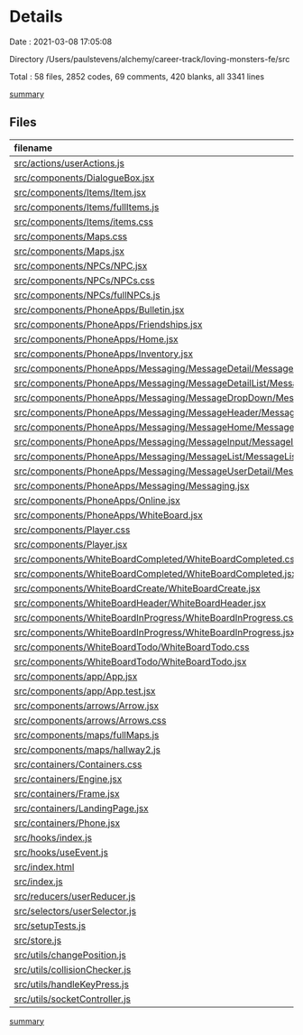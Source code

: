 # Details

Date : 2021-03-08 17:05:08

Directory /Users/paulstevens/alchemy/career-track/loving-monsters-fe/src

Total : 58 files,  2852 codes, 69 comments, 420 blanks, all 3341 lines

[summary](results.md)

## Files
| filename | language | code | comment | blank | total |
| :--- | :--- | ---: | ---: | ---: | ---: |
| [src/actions/userActions.js](/src/actions/userActions.js) | JavaScript | 5 | 0 | 1 | 6 |
| [src/components/DialogueBox.jsx](/src/components/DialogueBox.jsx) | JavaScript | 51 | 0 | 9 | 60 |
| [src/components/Items/Item.jsx](/src/components/Items/Item.jsx) | JavaScript | 18 | 2 | 4 | 24 |
| [src/components/Items/fullItems.js](/src/components/Items/fullItems.js) | JavaScript | 134 | 0 | 9 | 143 |
| [src/components/Items/items.css](/src/components/Items/items.css) | CSS | 16 | 0 | 2 | 18 |
| [src/components/Maps.css](/src/components/Maps.css) | CSS | 10 | 0 | 1 | 11 |
| [src/components/Maps.jsx](/src/components/Maps.jsx) | JavaScript | 35 | 2 | 6 | 43 |
| [src/components/NPCs/NPC.jsx](/src/components/NPCs/NPC.jsx) | JavaScript | 18 | 2 | 4 | 24 |
| [src/components/NPCs/NPCs.css](/src/components/NPCs/NPCs.css) | CSS | 16 | 0 | 2 | 18 |
| [src/components/NPCs/fullNPCs.js](/src/components/NPCs/fullNPCs.js) | JavaScript | 98 | 1 | 9 | 108 |
| [src/components/PhoneApps/Bulletin.jsx](/src/components/PhoneApps/Bulletin.jsx) | JavaScript | 59 | 2 | 10 | 71 |
| [src/components/PhoneApps/Friendships.jsx](/src/components/PhoneApps/Friendships.jsx) | JavaScript | 28 | 2 | 6 | 36 |
| [src/components/PhoneApps/Home.jsx](/src/components/PhoneApps/Home.jsx) | JavaScript | 69 | 0 | 11 | 80 |
| [src/components/PhoneApps/Inventory.jsx](/src/components/PhoneApps/Inventory.jsx) | JavaScript | 27 | 1 | 6 | 34 |
| [src/components/PhoneApps/Messaging/MessageDetail/MessageDetail.jsx](/src/components/PhoneApps/Messaging/MessageDetail/MessageDetail.jsx) | JavaScript | 44 | 1 | 9 | 54 |
| [src/components/PhoneApps/Messaging/MessageDetailList/MessageDetailList.jsx](/src/components/PhoneApps/Messaging/MessageDetailList/MessageDetailList.jsx) | JavaScript | 25 | 2 | 5 | 32 |
| [src/components/PhoneApps/Messaging/MessageDropDown/MessageDropDown.jsx](/src/components/PhoneApps/Messaging/MessageDropDown/MessageDropDown.jsx) | JavaScript | 38 | 1 | 8 | 47 |
| [src/components/PhoneApps/Messaging/MessageHeader/MessageHeader.jsx](/src/components/PhoneApps/Messaging/MessageHeader/MessageHeader.jsx) | JavaScript | 25 | 1 | 6 | 32 |
| [src/components/PhoneApps/Messaging/MessageHome/MessageHome.jsx](/src/components/PhoneApps/Messaging/MessageHome/MessageHome.jsx) | JavaScript | 45 | 5 | 15 | 65 |
| [src/components/PhoneApps/Messaging/MessageInput/MessageInput.jsx](/src/components/PhoneApps/Messaging/MessageInput/MessageInput.jsx) | JavaScript | 26 | 1 | 4 | 31 |
| [src/components/PhoneApps/Messaging/MessageList/MessageList.jsx](/src/components/PhoneApps/Messaging/MessageList/MessageList.jsx) | JavaScript | 33 | 2 | 8 | 43 |
| [src/components/PhoneApps/Messaging/MessageUserDetail/MessageUserDetail.jsx](/src/components/PhoneApps/Messaging/MessageUserDetail/MessageUserDetail.jsx) | JavaScript | 34 | 3 | 9 | 46 |
| [src/components/PhoneApps/Messaging/Messaging.jsx](/src/components/PhoneApps/Messaging/Messaging.jsx) | JavaScript | 54 | 2 | 13 | 69 |
| [src/components/PhoneApps/Online.jsx](/src/components/PhoneApps/Online.jsx) | JavaScript | 36 | 1 | 9 | 46 |
| [src/components/PhoneApps/WhiteBoard.jsx](/src/components/PhoneApps/WhiteBoard.jsx) | JavaScript | 70 | 1 | 11 | 82 |
| [src/components/Player.css](/src/components/Player.css) | CSS | 18 | 0 | 2 | 20 |
| [src/components/Player.jsx](/src/components/Player.jsx) | JavaScript | 33 | 2 | 7 | 42 |
| [src/components/WhiteBoardCompleted/WhiteBoardCompleted.css](/src/components/WhiteBoardCompleted/WhiteBoardCompleted.css) | CSS | 20 | 0 | 4 | 24 |
| [src/components/WhiteBoardCompleted/WhiteBoardCompleted.jsx](/src/components/WhiteBoardCompleted/WhiteBoardCompleted.jsx) | JavaScript | 53 | 0 | 10 | 63 |
| [src/components/WhiteBoardCreate/WhiteBoardCreate.jsx](/src/components/WhiteBoardCreate/WhiteBoardCreate.jsx) | JavaScript | 34 | 0 | 7 | 41 |
| [src/components/WhiteBoardHeader/WhiteBoardHeader.jsx](/src/components/WhiteBoardHeader/WhiteBoardHeader.jsx) | JavaScript | 27 | 2 | 4 | 33 |
| [src/components/WhiteBoardInProgress/WhiteBoardInProgress.css](/src/components/WhiteBoardInProgress/WhiteBoardInProgress.css) | CSS | 20 | 0 | 4 | 24 |
| [src/components/WhiteBoardInProgress/WhiteBoardInProgress.jsx](/src/components/WhiteBoardInProgress/WhiteBoardInProgress.jsx) | JavaScript | 57 | 0 | 13 | 70 |
| [src/components/WhiteBoardTodo/WhiteBoardTodo.css](/src/components/WhiteBoardTodo/WhiteBoardTodo.css) | CSS | 20 | 0 | 4 | 24 |
| [src/components/WhiteBoardTodo/WhiteBoardTodo.jsx](/src/components/WhiteBoardTodo/WhiteBoardTodo.jsx) | JavaScript | 57 | 0 | 14 | 71 |
| [src/components/app/App.jsx](/src/components/app/App.jsx) | JavaScript | 10 | 0 | 2 | 12 |
| [src/components/app/App.test.jsx](/src/components/app/App.test.jsx) | JavaScript | 10 | 0 | 2 | 12 |
| [src/components/arrows/Arrow.jsx](/src/components/arrows/Arrow.jsx) | JavaScript | 16 | 2 | 3 | 21 |
| [src/components/arrows/Arrows.css](/src/components/arrows/Arrows.css) | CSS | 14 | 0 | 2 | 16 |
| [src/components/maps/fullMaps.js](/src/components/maps/fullMaps.js) | JavaScript | 671 | 2 | 17 | 690 |
| [src/components/maps/hallway2.js](/src/components/maps/hallway2.js) | JavaScript | 112 | 19 | 2 | 133 |
| [src/containers/Containers.css](/src/containers/Containers.css) | CSS | 228 | 0 | 36 | 264 |
| [src/containers/Engine.jsx](/src/containers/Engine.jsx) | JavaScript | 203 | 2 | 36 | 241 |
| [src/containers/Frame.jsx](/src/containers/Frame.jsx) | JavaScript | 17 | 0 | 3 | 20 |
| [src/containers/LandingPage.jsx](/src/containers/LandingPage.jsx) | JavaScript | 3 | 0 | 3 | 6 |
| [src/containers/Phone.jsx](/src/containers/Phone.jsx) | JavaScript | 70 | 2 | 16 | 88 |
| [src/hooks/index.js](/src/hooks/index.js) | JavaScript | 4 | 0 | 2 | 6 |
| [src/hooks/useEvent.js](/src/hooks/useEvent.js) | JavaScript | 10 | 0 | 5 | 15 |
| [src/index.html](/src/index.html) | HTML | 12 | 0 | 4 | 16 |
| [src/index.js](/src/index.js) | JavaScript | 11 | 0 | 2 | 13 |
| [src/reducers/userReducer.js](/src/reducers/userReducer.js) | JavaScript | 15 | 0 | 5 | 20 |
| [src/selectors/userSelector.js](/src/selectors/userSelector.js) | JavaScript | 1 | 0 | 1 | 2 |
| [src/setupTests.js](/src/setupTests.js) | JavaScript | 1 | 0 | 1 | 2 |
| [src/store.js](/src/store.js) | JavaScript | 5 | 0 | 3 | 8 |
| [src/utils/changePosition.js](/src/utils/changePosition.js) | JavaScript | 24 | 0 | 6 | 30 |
| [src/utils/collisionChecker.js](/src/utils/collisionChecker.js) | JavaScript | 16 | 5 | 5 | 26 |
| [src/utils/handleKeyPress.js](/src/utils/handleKeyPress.js) | JavaScript | 41 | 1 | 13 | 55 |
| [src/utils/socketController.js](/src/utils/socketController.js) | JavaScript | 5 | 0 | 5 | 10 |

[summary](results.md)
